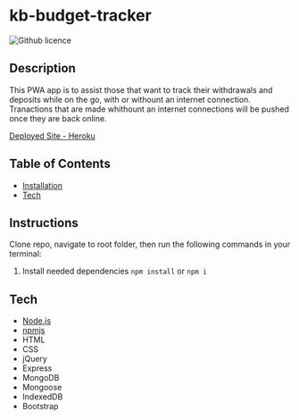 # kb-budget-tracker

![Github licence](http://img.shields.io/badge/license-MIT-blue.svg)

## Description

This PWA app is to assist those that want to track their withdrawals and deposits while on the go, with or withount an internet connection. Tranactions that are made whithount an internet connections will be pushed once they are back online.

[Deployed Site - Heroku](https://kb-budget-tracker.herokuapp.com/)

## Table of Contents

* [Installation](#installation)
* [Tech](#tech)

## Instructions

Clone repo, navigate to root folder, then run the following commands in your terminal:

1. Install needed dependencies
`npm install` or `npm i`

## Tech

* [Node.js](https://nodejs.org/en/)
* [npmjs](https://docs.npmjs.com/)
* HTML
* CSS
* jQuery
* Express
* MongoDB
* Mongoose
* IndexedDB
* Bootstrap

